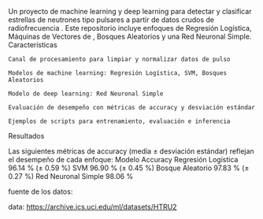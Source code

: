 Un proyecto de machine learning y deep learning para detectar y clasificar estrellas de neutrones tipo pulsares a partir de datos crudos de radiofrecuencia . Este repositorio incluye enfoques de Regresión Logística, Máquinas de Vectores de , Bosques Aleatorios y una Red Neuronal Simple.
Características

    Canal de procesamiento para limpiar y normalizar datos de pulso

    Modelos de machine learning: Regresión Logística, SVM, Bosques Aleatorios

    Modelo de deep learning: Red Neuronal Simple

    Evaluación de desempeño con métricas de accuracy y desviación estándar

    Ejemplos de scripts para entrenamiento, evaluación e inferencia

   Resultados

Las siguientes métricas de accuracy (media ± desviación estándar) reflejan el desempeño de cada enfoque:
Modelo	Accuracy
Regresión Logística	96.14 % (± 0.59 %)
SVM	96.90 % (± 0.45 %)
Bosque Aleatorio	97.83 % (± 0.27 %)
Red Neuronal Simple	98.06 %


 fuente de los datos:
 
 data: https://archive.ics.uci.edu/ml/datasets/HTRU2
 




